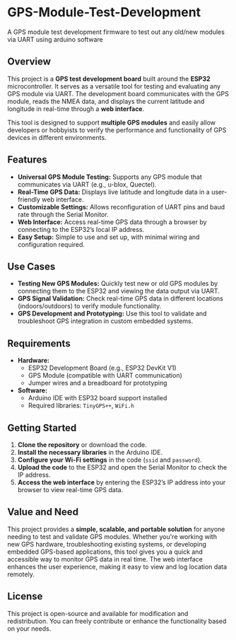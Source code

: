 # GPS-Module-Test-Development
A GPS module test development firmware to test out any old/new modules via UART using arduino software

## Overview

This project is a **GPS test development board** built around the **ESP32** microcontroller. It serves as a versatile tool for testing and evaluating any GPS module via UART. The development board communicates with the GPS module, reads the NMEA data, and displays the current latitude and longitude in real-time through a **web interface**.

This tool is designed to support **multiple GPS modules** and easily allow developers or hobbyists to verify the performance and functionality of GPS devices in different environments.

## Features

- **Universal GPS Module Testing:** Supports any GPS module that communicates via UART (e.g., u-blox, Quectel).
- **Real-Time GPS Data:** Displays live latitude and longitude data in a user-friendly web interface.
- **Customizable Settings:** Allows reconfiguration of UART pins and baud rate through the Serial Monitor.
- **Web Interface:** Access real-time GPS data through a browser by connecting to the ESP32’s local IP address.
- **Easy Setup:** Simple to use and set up, with minimal wiring and configuration required.

## Use Cases

- **Testing New GPS Modules:** Quickly test new or old GPS modules by connecting them to the ESP32 and viewing the data output via UART.
- **GPS Signal Validation:** Check real-time GPS data in different locations (indoors/outdoors) to verify module functionality.
- **GPS Development and Prototyping:** Use this tool to validate and troubleshoot GPS integration in custom embedded systems.

## Requirements

- **Hardware:**
  - ESP32 Development Board (e.g., ESP32 DevKit V1)
  - GPS Module (compatible with UART communication)
  - Jumper wires and a breadboard for prototyping
- **Software:**
  - Arduino IDE with ESP32 board support installed
  - Required libraries: `TinyGPS++`, `WiFi.h`

## Getting Started

1. **Clone the repository** or download the code.
2. **Install the necessary libraries** in the Arduino IDE.
3. **Configure your Wi-Fi settings** in the code (`ssid` and `password`).
4. **Upload the code** to the ESP32 and open the Serial Monitor to check the IP address.
5. **Access the web interface** by entering the ESP32’s IP address into your browser to view real-time GPS data.

## Value and Need

This project provides a **simple, scalable, and portable solution** for anyone needing to test and validate GPS modules. Whether you're working with new GPS hardware, troubleshooting existing systems, or developing embedded GPS-based applications, this tool gives you a quick and accessible way to monitor GPS data in real time. The web interface enhances the user experience, making it easy to view and log location data remotely.

## License

This project is open-source and available for modification and redistribution. You can freely contribute or enhance the functionality based on your needs.
